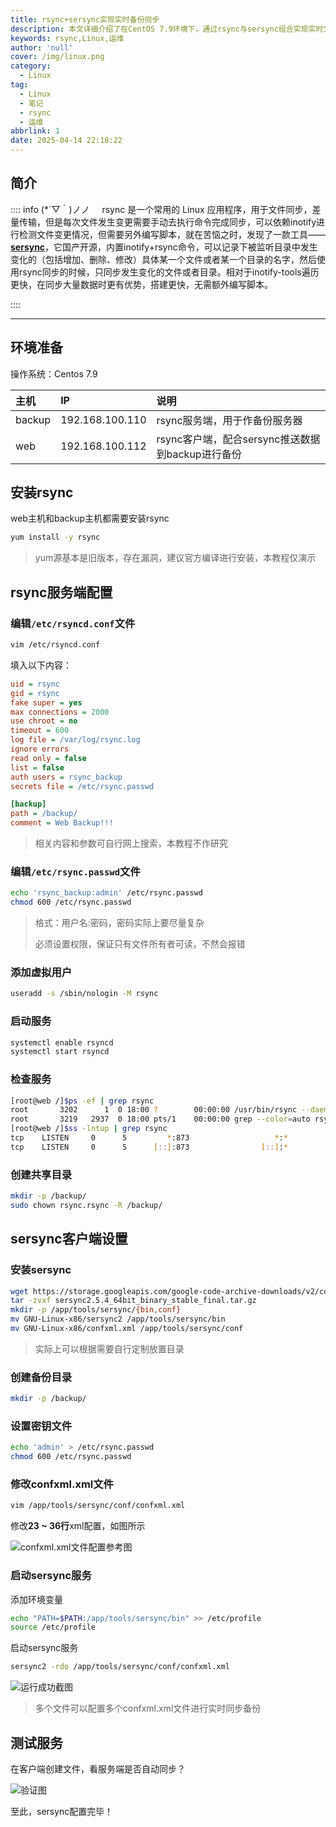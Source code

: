 ```yaml
---
title: rsync+sersync实现实时备份同步
description: 本文详细介绍了在CentOS 7.9环境下，通过rsync与sersync组合实现实时文件同步的完整方案。rsync负责高效差量传输，sersync通过inotify机制实时监控文件变化并触发同步，有效解决了手动同步延迟问题。
keywords: rsync,Linux,运维
author: 'null'
cover: /img/linux.png
category:
  - Linux
tag:
  - Linux
  - 笔记
  - rsync
  - 运维
abbrlink: 1
date: 2025-04-14 22:18:22
---
```

## 简介

:::: info (*´▽｀)ノノ
   &nbsp;&nbsp;&nbsp;&nbsp;rsync 是一个常用的 Linux 应用程序，用于文件同步，差量传输，但是每次文件发生变更需要手动去执行命令完成同步，可以依赖inotify进行检测文件变更情况，但需要另外编写脚本，就在苦恼之时，发现了一款工具——**[sersync](https://github.com/wsgzao/sersync)**，它国产开源，内置inotify+rsync命令，可以记录下被监听目录中发生变化的（包括增加、删除、修改）具体某一个文件或者某一个目录的名字，然后使用rsync同步的时候，只同步发生变化的文件或者目录。相对于inotify-tools遍历更快，在同步大量数据时更有优势，搭建更快，无需额外编写脚本。

::::

------



## 环境准备

操作系统：Centos 7.9

| 主机   | IP              | 说明                                             |
| :----- | :-------------- | :----------------------------------------------- |
| backup | 192.168.100.110 | rsync服务端，用于作备份服务器                    |
| web    | 192.168.100.112 | rsync客户端，配合sersync推送数据到backup进行备份 |

## 安装rsync

web主机和backup主机都需要安装rsync

```bash
yum install -y rsync
```

> yum源基本是旧版本，存在漏洞，建议官方编译进行安装，本教程仅演示

## rsync服务端配置

### 编辑`/etc/rsyncd.conf`文件

```bash
vim /etc/rsyncd.conf
```

填入以下内容：

```ini
uid = rsync
gid = rsync
fake super = yes
max connections = 2000
use chroot = no
timeout = 600
log file = /var/log/rsync.log
ignore errors
read only = false
list = false
auth users = rsync_backup
secrets file = /etc/rsync.passwd

[backup]
path = /backup/
comment = Web Backup!!!
```

> 相关内容和参数可自行网上搜索，本教程不作研究

### 编辑`/etc/rsync.passwd`文件

```bash
echo 'rsync_backup:admin' /etc/rsync.passwd
chmod 600 /etc/rsync.passwd
```

> 格式：用户名:密码，密码实际上要尽量复杂
>
> 必须设置权限，保证只有文件所有者可读，不然会报错

### 添加虚拟用户

```bash
useradd -s /sbin/nologin -M rsync
```

### 启动服务

```bash
systemctl enable rsyncd 
systemctl start rsyncd
```

### 检查服务

```bash
[root@web /]$ps -ef | grep rsync
root       3202      1  0 18:00 ?        00:00:00 /usr/bin/rsync --daemon --no-detach
root       3219   2937  0 18:00 pts/1    00:00:00 grep --color=auto rsync
[root@web /]$ss -lntup | grep rsync
tcp    LISTEN     0      5         *:873                   *:*                   users:(("rsync",pid=3202,fd=3))
tcp    LISTEN     0      5      [::]:873                [::]:*                   users:(("rsync",pid=3202,fd=5))
```

### 创建共享目录

```bash
mkdir -p /backup/
sudo chown rsync.rsync -R /backup/
```

## sersync客户端设置

### 安装sersync

```bash
wget https://storage.googleapis.com/google-code-archive-downloads/v2/code.google.com/sersync/sersync2.5.4_64bit_binary_stable_final.tar.gz
tar -zvxf sersync2.5.4_64bit_binary_stable_final.tar.gz
mkdir -p /app/tools/sersync/{bin,conf}
mv GNU-Linux-x86/sersync2 /app/tools/sersync/bin
mv GNU-Linux-x86/confxml.xml /app/tools/sersync/conf
```

> 实际上可以根据需要自行定制放置目录

### 创建备份目录

```bash
mkdir -p /backup/
```

### 设置密钥文件

```bash
echo 'admin' > /etc/rsync.passwd
chmod 600 /etc/rsync.passwd
```

### 修改confxml.xml文件

```bash
vim /app/tools/sersync/conf/confxml.xml
```

修改**23 ~ 36行**xml配置，如图所示

![confxml.xml文件配置参考图](https://s21.ax1x.com/2025/04/14/pEWhOGd.png)

### 启动sersync服务

添加环境变量

```bash
echo "PATH=$PATH:/app/tools/sersync/bin" >> /etc/profile
source /etc/profile
```

启动sersync服务

```bash
sersync2 -rdo /app/tools/sersync/conf/confxml.xml
```

![运行成功截图](https://s21.ax1x.com/2025/04/14/pEW4uZT.png)

> 多个文件可以配置多个confxml.xml文件进行实时同步备份

## 测试服务

在客户端创建文件，看服务端是否自动同步？

![验证图](https://s21.ax1x.com/2025/04/14/pEW45Wj.png)

至此，sersync配置完毕！
